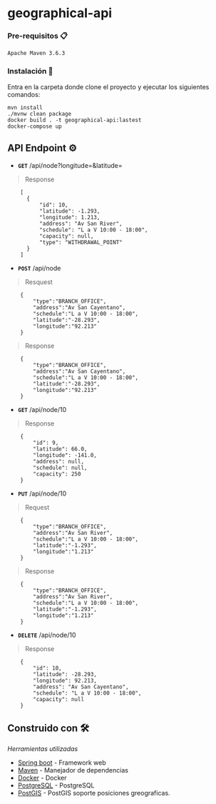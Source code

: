 # geographical-api

### Pre-requisitos 📋

```
Apache Maven 3.6.3
```
### Instalación 🔧

Entra en la carpeta donde clone el proyecto y ejecutar los siguientes comandos:
```
mvn install
./mvnw clean package
docker build . -t geographical-api:lastest
docker-compose up
```

## API Endpoint ⚙️

- **<code>GET</code>** /api/node?longitude=&latitude=

> Response

```json[
    [
      {
          "id": 10,
          "latitude": -1.293,
          "longitude": 1.213,
          "address": "Av San River",
          "schedule": "L a V 10:00 - 18:00",
          "capacity": null,
          "type": "WITHDRAWAL_POINT"
      }
    ]
```

- **<code>POST</code>** /api/node

> Resquest

```json[
    {
        "type":"BRANCH_OFFICE",
        "address":"Av San Cayentano",
        "schedule":"L a V 10:00 - 18:00",
        "latitude":"-28.293",
        "longitude":"92.213"
    }
```

> Response 

```json[
    {
        "type":"BRANCH_OFFICE",
        "address":"Av San Cayentano",
        "schedule":"L a V 10:00 - 18:00",
        "latitude":"-28.293",
        "longitude":"92.213"
    }
```

- **<code>GET</code>** /api/node/10

> Response

```json[
    {
        "id": 9,
        "latitude": 66.0,
        "longitude": -141.0,
        "address": null,
        "schedule": null,
        "capacity": 250
    }
```

- **<code>PUT</code>** /api/node/10

> Request 

```json[
    {
        "type":"BRANCH_OFFICE",
        "address":"Av San River",
        "schedule":"L a V 10:00 - 18:00",
        "latitude":"-1.293",
        "longitude":"1.213"
    }
```

> Response 

```json[
    {
        "type":"BRANCH_OFFICE",
        "address":"Av San River",
        "schedule":"L a V 10:00 - 18:00",
        "latitude":"-1.293",
        "longitude":"1.213"
    }
```


- **<code>DELETE</code>** /api/node/10

> Response

```json[
    {
        "id": 10,
        "latitude": -28.293,
        "longitude": 92.213,
        "address": "Av San Cayentano",
        "schedule": "L a V 10:00 - 18:00",
        "capacity": null
    }
```
## Construido con 🛠️

_Herramientas utilizadas_

* [Spring boot](https://spring.io/guides) - Framework web
* [Maven](https://maven.apache.org/) - Manejador de dependencias
* [Docker](https://www.docker.com/) - Docker
* [PostgreSQL](https://www.postgresql.org/) - PostgreSQL
* [PostGIS](https://postgis.net/) - PostGIS soporte posiciones greograficas.
